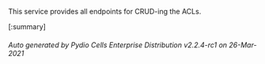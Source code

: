 






This service provides all endpoints for CRUD-ing the ACLs.

[:summary]

###### Auto generated by Pydio Cells Enterprise Distribution v2.2.4-rc1 on 26-Mar-2021
